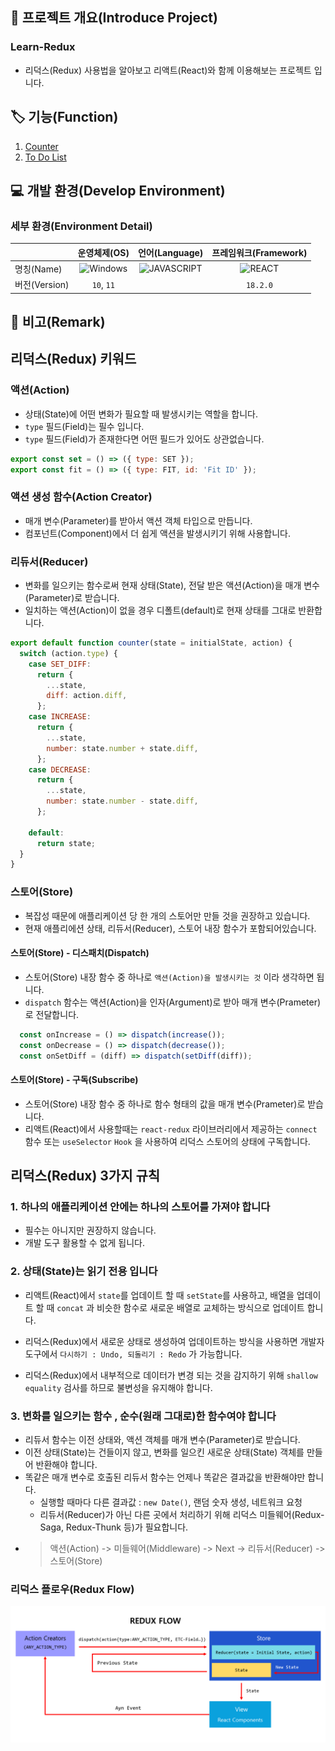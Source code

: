 ## 📕 프로젝트 개요(Introduce Project)

### Learn-Redux

* 리덕스(Redux) 사용법을 알아보고 리액트(React)와 함께 이용해보는 프로젝트 입니다.

## 🏷️ 기능(Function)

1. [Counter](#Counter)
2. [To Do List](#To-Do-List)

## 💻 개발 환경(Develop Environment)

### 세부 환경(Environment Detail)

||운영체제(OS)|언어(Language)|프레임워크(Framework)|
|-|:-:|:-:|:-:|
|명칭(Name)|![Windows](https://img.shields.io/badge/Windows-0078D6?style=flat-square&logo=Windows&logoColor=white)|![JAVASCRIPT](https://img.shields.io/badge/JAVASCRIPT-F7DF1E?style=flat-square&logo=JavaScript&logoColor=black)|![REACT](https://img.shields.io/badge/REACT-61DAFB?style=flat-square&logo=React&logoColor=black)|
|버전(Version)|`10`, `11`||`18.2.0`|

## 📖 비고(Remark)

## 리덕스(Redux) 키워드

### 액션(Action)

* 상태(State)에 어떤 변화가 필요할 때 발생시키는 역할을 합니다.
* `type` 필드(Field)는 필수 입니다.
* `type` 필드(Field)가 존재한다면 어떤 필드가 있어도 상관없습니다.

```javascript
export const set = () => ({ type: SET });
export const fit = () => ({ type: FIT, id: 'Fit ID' });
```

### 액션 생성 함수(Action Creator)

* 매개 변수(Parameter)를 받아서 액션 객체 타입으로 만듭니다.
* 컴포넌트(Component)에서 더 쉽게 액션을 발생시키기 위해 사용합니다.

### 리듀서(Reducer)

* 변화를 일으키는 함수로써 현재 상태(State), 전달 받은 액션(Action)을 매개 변수(Parameter)로 받습니다.
* 일치하는 액션(Action)이 없을 경우 디폴트(default)로 현재 상태를 그대로 반환합니다.

```javascript
export default function counter(state = initialState, action) {
  switch (action.type) {
    case SET_DIFF:
      return {
        ...state,
        diff: action.diff,
      };
    case INCREASE:
      return {
        ...state,
        number: state.number + state.diff,
      };
    case DECREASE:
      return {
        ...state,
        number: state.number - state.diff,
      };

    default:
      return state;
  }
}
```

### 스토어(Store)

* 복잡성 때문에 애플리케이션 당 한 개의 스토어만 만들 것을 권장하고 있습니다.
* 현재 애플리에션 상태, 리듀서(Reducer), 스토어 내장 함수가 포함되어있습니다.

#### 스토어(Store) - 디스패치(Dispatch)

* 스토어(Store) 내장 함수 중 하나로 `액션(Action)을 발생시키는 것` 이라 생각하면 됩니다.
* `dispatch` 함수는 액션(Action)을 인자(Argument)로 받아 매개 변수(Prameter)로 전달합니다.

``` javascript
  const onIncrease = () => dispatch(increase());
  const onDecrease = () => dispatch(decrease());
  const onSetDiff = (diff) => dispatch(setDiff(diff));
```

#### 스토어(Store) - 구독(Subscribe)

* 스토어(Store) 내장 함수 중 하나로 함수 형태의 값을 매개 변수(Prameter)로 받습니다.
* 리액트(React)에서 사용할때는 `react-redux` 라이브러리에서 제공하는 `connect` 함수 또는 `useSelector` `Hook` 을 사용하여 리덕스 스토어의 상태에 구독합니다.

## 리덕스(Redux) 3가지 규칙

### 1. 하나의 애플리케이션 안에는 하나의 스토어를 가져야 합니다

* 필수는 아니지만 권장하지 않습니다.
* 개발 도구 활용할 수 없게 됩니다.

### 2. 상태(State)는 읽기 전용 입니다

* 리액트(React)에서 `state`를 업데이트 할 때 `setState`를 사용하고, 배열을 업데이트 할 때 `concat` 과 비슷한 함수로 새로운 배열로 교체하는 방식으로 업데이트 합니다.

* 리덕스(Redux)에서 새로운 상태로 생성하여 업데이트하는 방식을 사용하면 개발자 도구에서 `다시하기 : Undo, 되돌리기 : Redo` 가 가능합니다.

* 리덕스(Redux)에서 내부적으로 데이터가 변경 되는 것을 감지하기 위해 `shallow equality` 검사를 하므로 불변성을 유지해야 합니다.

### 3. 변화를 일으키는 함수 , 순수(원래 그대로)한 함수여야 합니다

* 리듀서 함수는 이전 상태와, 액션 객체를 매개 변수(Parameter)로 받습니다.
* 이전 상태(State)는 건들이지 않고, 변화를 일으킨 새로운 상태(State) 객체를 만들어 반환해야 합니다.
* 똑같은 매개 변수로 호출된 리듀서 함수는 언제나 똑같은 결과값을 반환해야만 합니다.
  * 실행할 때마다 다른 결과값 : `new Date()`, 랜덤 숫자 생성, 네트워크 요청
  * 리듀서(Reducer)가 아닌 다른 곳에서 처리하기 위해 리덕스 미들웨어(Redux-Saga, Redux-Thunk 등)가 필요합니다.
* > 액션(Action) -> 미들웨어(Middleware) -> Next -> 리듀서(Reducer) -> 스토어(Store)

### 리덕스 플로우(Redux Flow)

![Redux Flow](./img/Redux-Flow.png)
